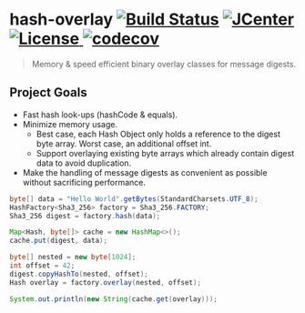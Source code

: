 # hash-overlay [![Build Status](https://travis-ci.org/comodal/hash-overlay.svg)](https://travis-ci.org/comodal/hash-overlay) [![JCenter](https://api.bintray.com/packages/comodal/libraries/hash-overlay/images/download.svg) ](https://bintray.com/comodal/libraries/hash-overlay/_latestVersion) [![License](http://img.shields.io/badge/license-Apache--2-blue.svg?style=flat) ](LICENSE) [![codecov](https://codecov.io/gh/comodal/hash-overlay/branch/master/graph/badge.svg)](https://codecov.io/gh/comodal/hash-overlay)

> Memory & speed efficient binary overlay classes for message digests.

## Project Goals

* Fast hash look-ups (hashCode & equals).
* Minimize memory usage.
  * Best case, each Hash Object only holds a reference to the digest byte array.  Worst case, an additional offset int.
  * Support overlaying existing byte arrays which already contain digest data to avoid duplication.
* Make the handling of message digests as convenient as possible without sacrificing performance.

```java
byte[] data = "Hello World".getBytes(StandardCharsets.UTF_8);
HashFactory<Sha3_256> factory = Sha3_256.FACTORY;
Sha3_256 digest = factory.hash(data);

Map<Hash, byte[]> cache = new HashMap<>();
cache.put(digest, data);

byte[] nested = new byte[1024];
int offset = 42;
digest.copyHashTo(nested, offset);
Hash overlay = factory.overlay(nested, offset);

System.out.println(new String(cache.get(overlay)));
```
